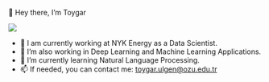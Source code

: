 👋 Hey there, I’m Toygar

![](https://komarev.com/ghpvc/?username=toygarulgen&color=blue)


- 🔭 I am currently working at NYK Energy as a Data Scientist.
- 👀 I’m also working in Deep Learning and Machine Learning Applications.
- 🌱 I’m currently learning Natural Language Processing.
- 📫 If needed, you can contact me: toygar.ulgen@ozu.edu.tr

<!---
toygarulgen/toygarulgen is a ✨ special ✨ repository because its `README.md` (this file) appears on your GitHub profile.
You can click the Preview link to take a look at your changes.
--->

